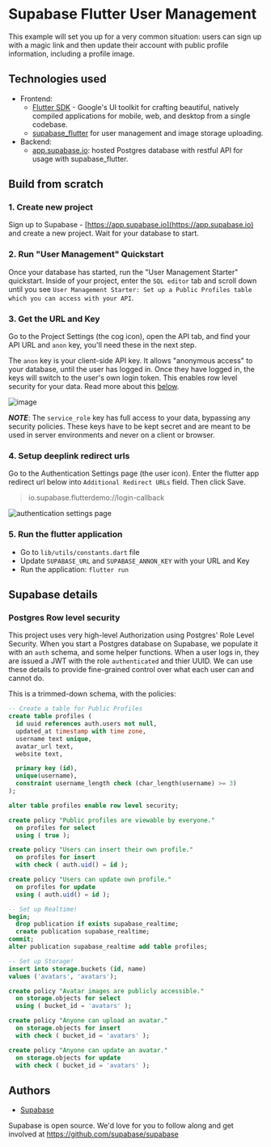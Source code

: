 # Supabase Flutter User Management

This example will set you up for a very common situation: users can sign up with a magic link and then update their account with public profile information, including a profile image.

## Technologies used

- Frontend:
  - [Flutter SDK](https://flutter.dev/) - Google's UI toolkit for crafting beautiful, natively compiled applications for mobile, web, and desktop from a single codebase.
  - [supabase_flutter](https://pub.dev/packages/supabase_flutter) for user management and image storage uploading.
- Backend:
  - [app.supabase.io](https://app.supabase.io/): hosted Postgres database with restful API for usage with supabase_flutter.

## Build from scratch

### 1. Create new project

Sign up to Supabase - [https://app.supabase.io](https://app.supabase.io) and create a new project. Wait for your database to start.

### 2. Run "User Management" Quickstart

Once your database has started, run the "User Management Starter" quickstart. Inside of your project, enter the `SQL editor` tab and scroll down until you see `User Management Starter: Set up a Public Profiles table which you can access with your API`.

### 3. Get the URL and Key

Go to the Project Settings (the cog icon), open the API tab, and find your API URL and `anon` key, you'll need these in the next step.

The `anon` key is your client-side API key. It allows "anonymous access" to your database, until the user has logged in. Once they have logged in, the keys will switch to the user's own login token. This enables row level security for your data. Read more about this [below](#postgres-row-level-security).

![image](https://user-images.githubusercontent.com/10214025/88916245-528c2680-d298-11ea-8a71-708f93e1ce4f.png)

**_NOTE_**: The `service_role` key has full access to your data, bypassing any security policies. These keys have to be kept secret and are meant to be used in server environments and never on a client or browser.

### 4. Setup deeplink redirect urls

Go to the Authentication Settings page (the user icon). Enter the flutter app redirect url below into `Additional Redirect URLs` field. Then click Save.

> io.supabase.flutterdemo://login-callback

![authentication settings page](https://user-images.githubusercontent.com/689843/124574731-f735c180-de74-11eb-8f50-2d34161261dd.png)

### 5. Run the flutter application

- Go to `lib/utils/constants.dart` file
- Update `SUPABASE_URL` and `SUPABASE_ANNON_KEY` with your URL and Key
- Run the application: `flutter run`

## Supabase details

### Postgres Row level security

This project uses very high-level Authorization using Postgres' Role Level Security.
When you start a Postgres database on Supabase, we populate it with an `auth` schema, and some helper functions.
When a user logs in, they are issued a JWT with the role `authenticated` and thier UUID.
We can use these details to provide fine-grained control over what each user can and cannot do.

This is a trimmed-down schema, with the policies:

```sql
-- Create a table for Public Profiles
create table profiles (
  id uuid references auth.users not null,
  updated_at timestamp with time zone,
  username text unique,
  avatar_url text,
  website text,

  primary key (id),
  unique(username),
  constraint username_length check (char_length(username) >= 3)
);

alter table profiles enable row level security;

create policy "Public profiles are viewable by everyone."
  on profiles for select
  using ( true );

create policy "Users can insert their own profile."
  on profiles for insert
  with check ( auth.uid() = id );

create policy "Users can update own profile."
  on profiles for update
  using ( auth.uid() = id );

-- Set up Realtime!
begin;
  drop publication if exists supabase_realtime;
  create publication supabase_realtime;
commit;
alter publication supabase_realtime add table profiles;

-- Set up Storage!
insert into storage.buckets (id, name)
values ('avatars', 'avatars');

create policy "Avatar images are publicly accessible."
  on storage.objects for select
  using ( bucket_id = 'avatars' );

create policy "Anyone can upload an avatar."
  on storage.objects for insert
  with check ( bucket_id = 'avatars' );

create policy "Anyone can update an avatar."
  on storage.objects for update
  with check ( bucket_id = 'avatars' );
```

## Authors

- [Supabase](https://supabase.io)

Supabase is open source. We'd love for you to follow along and get involved at https://github.com/supabase/supabase
